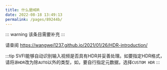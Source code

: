 ```yaml
---
title: 什么是HDR
date: 2022-08-18 13:49:13
permalink: /pages/89244b/
---
```


::: warning
该条目需要补充
:::

请查阅 <https://wangwei1237.github.io/2021/01/26/HDR-introduction/>

:::tip
SVFI能够自动识别输入视频是否具有HDR并妥善处理。如要指定HDR格式，请将`源HDR`改为除`AUTO`以外的类型，如，要自行指定元数据，选择`CUSTOM HDR`
:::
